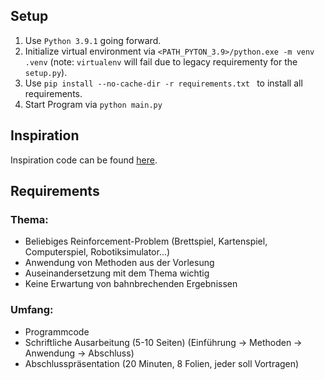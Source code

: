 ## Setup

1. Use `Python 3.9.1` going forward.
2. Initialize virtual environment via `<PATH_PYTON_3.9>/python.exe -m venv .venv` (note: `virtualenv` will fail due to legacy requirementy for the `setup.py`). 
3. Use `pip install --no-cache-dir -r requirements.txt ` to install all requirements.
4. Start Program via `python main.py`

## Inspiration

Inspiration code can be found [here](https://github.com/bryanoliveira/soccer-twos-env).

## Requirements

### Thema:

- Beliebiges Reinforcement-Problem (Brettspiel, Kartenspiel, Computerspiel,
Robotiksimulator...)
- Anwendung von Methoden aus der Vorlesung
- Auseinandersetzung mit dem Thema wichtig
- Keine Erwartung von bahnbrechenden Ergebnissen

### Umfang:

- Programmcode
- Schriftliche Ausarbeitung (5-10 Seiten) (Einführung -> Methoden -> Anwendung -> Abschluss)
- Abschlusspräsentation (20 Minuten, 8 Folien, jeder soll Vortragen)

